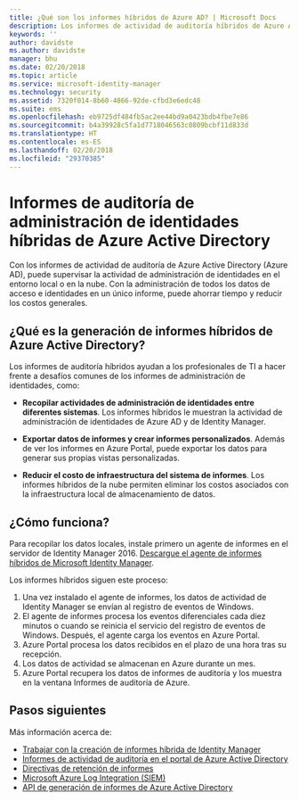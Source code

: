 ```yaml
---
title: ¿Qué son los informes híbridos de Azure AD? | Microsoft Docs
description: Los informes de actividad de auditoría híbridos de Azure Active Directory permiten ver los eventos auditados tanto en el entorno local como en la nube.
keywords: ''
author: davidste
ms.author: davidste
manager: bhu
ms.date: 02/20/2018
ms.topic: article
ms.service: microsoft-identity-manager
ms.technology: security
ms.assetid: 7320f014-8b60-4866-92de-cfbd3e6edc48
ms.suite: ems
ms.openlocfilehash: eb9725df484fb5ac2ee44bd9a0423bdb4fbe7e86
ms.sourcegitcommit: b4a39928c5fa1d7718046563c0809bcbf11d833d
ms.translationtype: HT
ms.contentlocale: es-ES
ms.lasthandoff: 02/20/2018
ms.locfileid: "29370385"
---
```

# <a name="hybrid-identity-management-audit-reporting-in-azure-active-directory"></a>Informes de auditoría de administración de identidades híbridas de Azure Active Directory
Con los informes de actividad de auditoría de Azure Active Directory (Azure AD), puede supervisar la actividad de administración de identidades en el entorno local o en la nube. Con la administración de todos los datos de acceso e identidades en un único informe, puede ahorrar tiempo y reducir los costos generales.

## <a name="what-is-azure-active-directory-hybrid-reporting"></a>¿Qué es la generación de informes híbridos de Azure Active Directory?
Los informes de auditoría híbridos ayudan a los profesionales de TI a hacer frente a desafíos comunes de los informes de administración de identidades, como:

* **Recopilar actividades de administración de identidades entre diferentes sistemas**. Los informes híbridos le muestran la actividad de administración de identidades de Azure AD y de Identity Manager.

* **Exportar datos de informes y crear informes personalizados**. Además de ver los informes en Azure Portal, puede exportar los datos para generar sus propias vistas personalizadas.

* **Reducir el costo de infraestructura del sistema de informes**. Los informes híbridos de la nube permiten eliminar los costos asociados con la infraestructura local de almacenamiento de datos.

## <a name="how-does-it-work"></a>¿Cómo funciona?

Para recopilar los datos locales, instale primero un agente de informes en el servidor de Identity Manager 2016. [Descargue el agente de informes híbridos de Microsoft Identity Manager](https://www.microsoft.com/download/details.aspx?id=55112).

Los informes híbridos siguen este proceso:
1. Una vez instalado el agente de informes, los datos de actividad de Identity Manager se envían al registro de eventos de Windows.
2. El agente de informes procesa los eventos diferenciales cada diez minutos o cuando se reinicia el servicio del registro de eventos de Windows. Después, el agente carga los eventos en Azure Portal.
3. Azure Portal procesa los datos recibidos en el plazo de una hora tras su recepción.
4. Los datos de actividad se almacenan en Azure durante un mes.
5. Azure Portal recupera los datos de informes de auditoría y los muestra en la ventana Informes de auditoría de Azure.

## <a name="next-steps"></a>Pasos siguientes
Más información acerca de:
- [Trabajar con la creación de informes híbrida de Identity Manager](working-with-identity-manager-hybrid-reporting.md)
- [Informes de actividad de auditoría en el portal de Azure Active Directory](https://docs.microsoft.com/azure/active-directory/active-directory-reporting-activity-audit-logs)
- [Directivas de retención de informes](https://docs.microsoft.com/azure/active-directory/active-directory-reporting-retention)
- [Microsoft Azure Log Integration (SIEM)](https://docs.microsoft.com/azure/security/security-azure-log-integration-overview)
- [API de generación de informes de Azure Active Directory](https://docs.microsoft.com/azure/active-directory/active-directory-reporting-api-getting-started)
